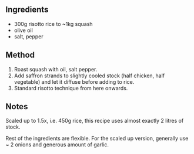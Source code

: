 ## Ingredients
- 300g risotto rice to ~1kg squash
- olive oil
- salt, pepper

## Method
1. Roast squash with oil, salt pepper.
2. Add saffron strands to slightly cooled stock (half chicken, half vegetable) and let it diffuse before adding to rice.
3. Standard risotto technique from here onwards.

## Notes
Scaled up to 1.5x, i.e. 450g rice, this recipe uses almost exactly 2 litres of stock.

Rest of the ingredients are flexible. For the scaled up version, generally use ~ 2 onions and generous amount of garlic.
